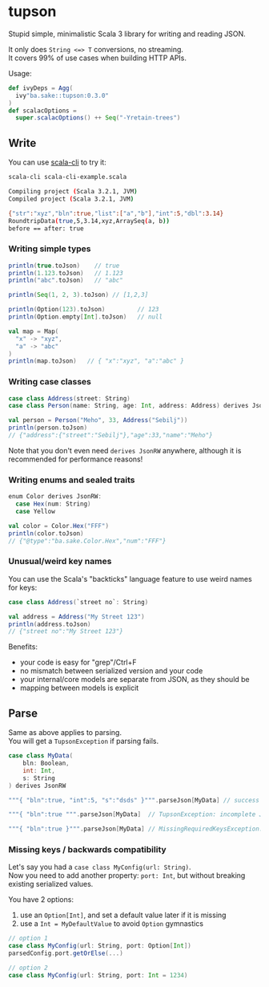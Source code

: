 # tupson

Stupid simple, minimalistic Scala 3 library for writing and reading JSON.

It only does `String <=> T` conversions, no streaming.  
It covers 99% of use cases when building HTTP APIs.

Usage:
```scala
def ivyDeps = Agg(
  ivy"ba.sake::tupson:0.3.0"
)
def scalacOptions =
  super.scalacOptions() ++ Seq("-Yretain-trees")
```

## Write

You can use [scala-cli](https://scala-cli.virtuslab.org/) to try it:
```bash
scala-cli scala-cli-example.scala

Compiling project (Scala 3.2.1, JVM)
Compiled project (Scala 3.2.1, JVM)

{"str":"xyz","bln":true,"list":["a","b"],"int":5,"dbl":3.14}
RoundtripData(true,5,3.14,xyz,ArraySeq(a, b))
before == after: true
```

### Writing simple types
```scala
println(true.toJson)    // true
println(1.123.toJson)   // 1.123
println("abc".toJson)   // "abc"

println(Seq(1, 2, 3).toJson) // [1,2,3]

println(Option(123).toJson)         // 123
println(Option.empty[Int].toJson)   // null

val map = Map(
  "x" -> "xyz",
  "a" -> "abc"
)
println(map.toJson)   // { "x":"xyz", "a":"abc" }
```

### Writing case classes

```scala
case class Address(street: String)
case class Person(name: String, age: Int, address: Address) derives JsonRW

val person = Person("Meho", 33, Address("Sebilj"))
println(person.toJson)
// {"address":{"street":"Sebilj"},"age":33,"name":"Meho"}
```

Note that you don't even need `derives JsonRW` anywhere, although it is recommended for performance reasons!


### Writing enums and sealed traits

```scala
enum Color derives JsonRW:
  case Hex(num: String)
  case Yellow

val color = Color.Hex("FFF")
println(color.toJson)
// {"@type":"ba.sake.Color.Hex","num":"FFF"}
```

### Unusual/weird key names

You can use the Scala's "backticks" language feature to use weird names for keys:

```scala
case class Address(`street no`: String)

val address = Address("My Street 123")
println(address.toJson)
// {"street no":"My Street 123"}
```

Benefits:
- your code is easy for "grep"/Ctrl+F
- no mismatch between serialized version and your code
- your internal/core models are separate from JSON, as they should be
- mapping between models is explicit

## Parse

Same as above applies to parsing.  
You will get a `TupsonException` if parsing fails.

```scala
case class MyData(
    bln: Boolean,
    int: Int,
    s: String
) derives JsonRW

"""{ "bln":true, "int":5, "s":"dsds" }""".parseJson[MyData] // success

"""{ "bln":true """.parseJson[MyData]  // TupsonException: incomplete JSON

"""{ "bln":true }""".parseJson[MyData] // MissingRequiredKeysException: int, s
```


### Missing keys / backwards compatibility

Let's say you had a `case class MyConfig(url: String)`.  
Now you need to add another property: `port: Int`, but without breaking existing serialized values.

You have 2 options:
1. use an `Option[Int]`, and set a default value later if it is missing
2. use a `Int = MyDefaultValue` to avoid `Option` gymnastics

```scala
// option 1
case class MyConfig(url: String, port: Option[Int])
parsedConfig.port.getOrElse(...)

// option 2
case class MyConfig(url: String, port: Int = 1234)
```












